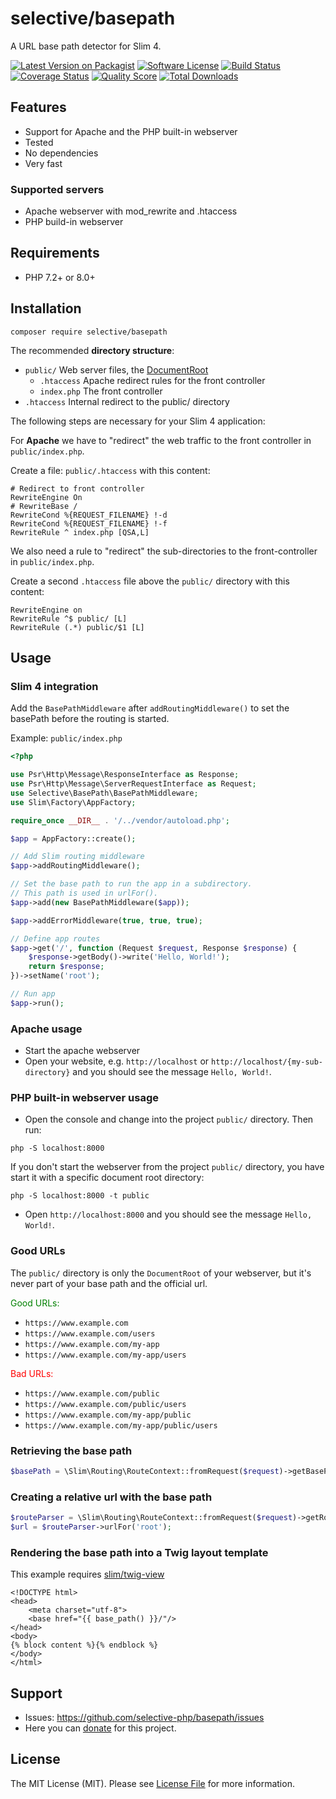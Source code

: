 # selective/basepath

A URL base path detector for Slim 4.

[![Latest Version on Packagist](https://img.shields.io/github/release/selective-php/basepath.svg)](https://packagist.org/packages/selective/basepath)
[![Software License](https://img.shields.io/badge/license-MIT-brightgreen.svg)](LICENSE)
[![Build Status](https://github.com/selective-php/basepath/workflows/build/badge.svg)](https://github.com/selective-php/basepath/actions)
[![Coverage Status](https://img.shields.io/scrutinizer/coverage/g/selective-php/basepath.svg)](https://scrutinizer-ci.com/g/selective-php/basepath/code-structure)
[![Quality Score](https://img.shields.io/scrutinizer/quality/g/selective-php/basepath.svg)](https://scrutinizer-ci.com/g/selective-php/basepath/?branch=master)
[![Total Downloads](https://img.shields.io/packagist/dt/selective/basepath.svg)](https://packagist.org/packages/selective/basepath/stats)


## Features

* Support for Apache and the PHP built-in webserver
* Tested
* No dependencies
* Very fast

### Supported servers

* Apache webserver with mod_rewrite and .htaccess
* PHP build-in webserver 

## Requirements

* PHP 7.2+ or 8.0+

## Installation

```
composer require selective/basepath
```

The recommended **directory structure**: 

* `public/`      Web server files, the [DocumentRoot](https://httpd.apache.org/docs/2.4/de/mod/core.html#documentroot)
  * `.htaccess`   Apache redirect rules for the front controller
  * `index.php`   The front controller
* `.htaccess`    Internal redirect to the public/ directory

The following steps are necessary for your Slim 4 application:

For **Apache** we have to "redirect" the web traffic to the front controller
in `public/index.php`. 

Create a file: `public/.htaccess` with this content:

```htaccess
# Redirect to front controller
RewriteEngine On
# RewriteBase /
RewriteCond %{REQUEST_FILENAME} !-d
RewriteCond %{REQUEST_FILENAME} !-f
RewriteRule ^ index.php [QSA,L]
```

We also need a rule to "redirect" the sub-directories to 
the front-controller in `public/index.php`. 

Create a second `.htaccess` file above the `public/` directory with this content:

```htaccess
RewriteEngine on
RewriteRule ^$ public/ [L]
RewriteRule (.*) public/$1 [L]
```

## Usage

### Slim 4 integration

Add the `BasePathMiddleware` after `addRoutingMiddleware()` to set the basePath before 
the routing is started. 

Example: `public/index.php`

```php
<?php

use Psr\Http\Message\ResponseInterface as Response;
use Psr\Http\Message\ServerRequestInterface as Request;
use Selective\BasePath\BasePathMiddleware;
use Slim\Factory\AppFactory;

require_once __DIR__ . '/../vendor/autoload.php';

$app = AppFactory::create();

// Add Slim routing middleware
$app->addRoutingMiddleware();

// Set the base path to run the app in a subdirectory.
// This path is used in urlFor().
$app->add(new BasePathMiddleware($app));

$app->addErrorMiddleware(true, true, true);

// Define app routes
$app->get('/', function (Request $request, Response $response) {
    $response->getBody()->write('Hello, World!');
    return $response;
})->setName('root');

// Run app
$app->run();
```

### Apache usage

* Start the apache webserver
* Open your website, e.g. `http://localhost` or `http://localhost/{my-sub-directory}` and you should see the message `Hello, World!`.

### PHP built-in webserver usage

* Open the console and change into the project `public/` directory. Then run:

```
php -S localhost:8000
```

If you don't start the webserver from the project `public/` directory, you have start it with a specific document root directory:

```
php -S localhost:8000 -t public
```

* Open `http://localhost:8000` and you should see the message `Hello, World!`.

### Good URLs

The `public/` directory is only the `DocumentRoot` of your webserver, 
but it's never part of your base path and the official url.

<span style="color:green">Good URLs:</span>

* `https://www.example.com`
* `https://www.example.com/users`
* `https://www.example.com/my-app`
* `https://www.example.com/my-app/users`

<span style="color:red">Bad URLs:</span>
 
* `https://www.example.com/public`
* `https://www.example.com/public/users`
* `https://www.example.com/my-app/public`
* `https://www.example.com/my-app/public/users`

### Retrieving the base path

```php
$basePath = \Slim\Routing\RouteContext::fromRequest($request)->getBasePath();
```

### Creating a relative url with the base path

```php
$routeParser = \Slim\Routing\RouteContext::fromRequest($request)->getRouteParser();
$url = $routeParser->urlFor('root');
```

### Rendering the base path into a Twig layout template

This example requires [slim/twig-view](https://github.com/slimphp/Twig-View)

```twig
<!DOCTYPE html>
<head>
    <meta charset="utf-8">
    <base href="{{ base_path() }}/"/>
</head>
<body>
{% block content %}{% endblock %}
</body>
</html>
```

## Support

* Issues: <https://github.com/selective-php/basepath/issues>
* Here you can [donate](https://odan.github.io/donate.html) for this project.

## License

The MIT License (MIT). Please see [License File](LICENSE) for more information.

